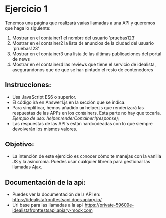 # Ejercicio 1 

Tenemos una página que realizará varias llamadas a una API y queremos que haga lo siguiente:

 1. Mostrar en el container1 el nombre del usuario 'pruebas123'
 2. Mostrar en el container2 la lista de anuncios de la ciudad del usuario 'pruebas123'
 3. Mostrar en el container3 una lista de las últimas publicaciones del portal de news
 4. Mostrar en el container4 las reviews que tiene el servicio de idealista, asegurándonos que de que se han pintado el resto de contenedores


## Instrucciones:
- Usa JavaScript ES6 o superior.
- El código irá en Answer1.js en la sección que se indica. 
- Para simplificar, hemos añadido un helper.js que renderizará las respuestas de las API's en los containers. Esta parte no hay que tocarla.
    *Ejemplo de uso: helper.renderContainer1(response);*
- Las respuestas de las API's están hardcodeadas con lo que siempre devolverán los mismos valores. 


## Objetivo:
- La intención de este ejercicio es conocer cómo te manejas con la vanilla JS y la asincronía. Puedes usar cualquier librería para gestionar las llamadas Ajax.


## Documentación de la api:
- Puedes ver la documentación de la API en: https://idealistafronttestsapi.docs.apiary.io/
- Url base para las llamadas a la api: https://private-59609e-idealistafronttestsapi.apiary-mock.com




